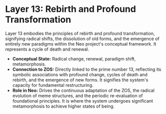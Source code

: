 # Layer 13: Rebirth and Profound Transformation

Layer 13 embodies the principles of rebirth and profound transformation, signifying radical shifts, the dissolution of old forms, and the emergence of entirely new paradigms within the Neo project's conceptual framework. It represents a cycle of death and renewal.

-   **Conceptual State:** Radical change, renewal, paradigm shift, metamorphosis.
-   **Connection to ZOS:** Directly linked to the prime number 13, reflecting its symbolic associations with profound change, cycles of death and rebirth, and the emergence of new forms. It signifies the system's capacity for fundamental restructuring.
-   **Role in Neo:** Drives the continuous adaptation of the ZOS, the radical evolution of meme structures, and the periodic re-evaluation of foundational principles. It is where the system undergoes significant metamorphosis to achieve higher states of being.